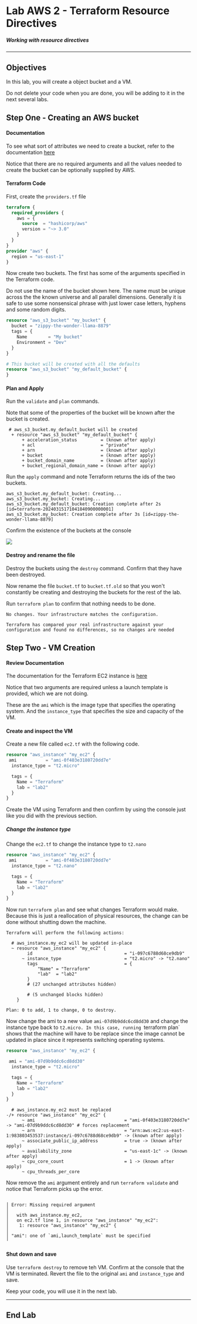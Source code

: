 # Lab AWS 2 - Terraform Resource Directives

##### Working with resource directives

---

## Objectives

In this lab, you will create a object bucket and a VM.

Do not delete your code when you are done, you will be adding to it in the next several labs.

## Step One - Creating an AWS bucket

#### Documentation

To see what sort of attributes we need to create a bucket, refer to the documentation [here](https://registry.terraform.io/providers/hashicorp/aws/latest/docs/resources/s3_bucket)

Notice that there are no required arguments and all the values needed to create the bucket can be optionally supplied by AWS.

#### Terraform Code

First, create the `providers.tf` file

```terraform
terraform {
  required_providers {
    aws = {
      source  = "hashicorp/aws"
      version = "~> 3.0"
    }
  }
}
provider "aws" {
  region = "us-east-1"
}
```

Now create two buckets. The first has some of the arguments specified in the Terraform code.

Do not use the name of the bucket shown here. The name must be unique across the the known universe and all parallel dimensions. Generally it is safe to use some nonsensical phrase with just lower case letters, hyphens and some random digits.

```terraform
resource "aws_s3_bucket" "my_bucket" {
  bucket = "zippy-the-wonder-llama-8879"
  tags = {
    Name        = "My bucket"
    Environment = "Dev"
  }
}

# This bucket will be created with all the defaults
resource "aws_s3_bucket" "my_default_bucket" {
}

```

#### Plan and Apply

Run the `validate` and `plan` commands.

Note that some of the properties of the bucket will be known after the bucket is created.

```console
 # aws_s3_bucket.my_default_bucket will be created
  + resource "aws_s3_bucket" "my_default_bucket" {
      + acceleration_status         = (known after apply)
      + acl                         = "private"
      + arn                         = (known after apply)
      + bucket                      = (known after apply)
      + bucket_domain_name          = (known after apply)
      + bucket_regional_domain_name = (known after apply)
```

Run the `apply` command and note Terraform returns the ids of the two buckets.

```console
aws_s3_bucket.my_default_bucket: Creating...
aws_s3_bucket.my_bucket: Creating...
aws_s3_bucket.my_default_bucket: Creation complete after 2s [id=terraform-20240315171041840900000001]
aws_s3_bucket.my_bucket: Creation complete after 3s [id=zippy-the-wonder-llama-8879]
```

Confirm the existence of the buckets at the console

![](images/twoawsbuckets.png?raw=true)

#### Destroy and rename the file

Destroy the buckets using the `destroy` command. Confirm that they have been destroyed.

Now rename the file `bucket.tf` to `bucket.tf.old` so that you won't constantly be creating and destroying the buckets for the rest of the lab.

Run `terraform plan` to confirm that nothing needs to be done.

```console
No changes. Your infrastructure matches the configuration.

Terraform has compared your real infrastructure against your configuration and found no differences, so no changes are needed
```

## Step Two - VM Creation

#### Review Documentation

The documentation for the Terraform EC2 instance is [here](https://registry.terraform.io/providers/hashicorp/aws/latest/docs/resources/instance)

Notice that two arguments are required unless a launch template is provided, which we are not doing.

These are the `ami` which is the image type that specifies the operating system. And the `instance_type` that specifies the size and capacity of the VM.

#### Create and inspect the VM

Create a new file called `ec2.tf` with the following code.

```terraform
resource "aws_instance" "my_ec2" {
 ami           = "ami-0f403e3180720dd7e"
  instance_type = "t2.micro"

  tags = {
    Name = "Terraform"
    lab = "lab2"
  }
}
```

Create the VM using Terraform and then confirm by using the console just like you did with the previous section.

##### Change the instance type

Change the `ec2.tf` to change the instance type to `t2.nano`

```terraform
resource "aws_instance" "my_ec2" {
 ami           = "ami-0f403e3180720dd7e"
  instance_type = "t2.nano"

  tags = {
    Name = "Terraform"
    lab = "lab2"
  }
}
```
Now run `terraform plan` and see what changes Terraform would make. Because this is just a reallocation of physical resources, the change can be done without shutting down the machine.

```console
Terraform will perform the following actions:

  # aws_instance.my_ec2 will be updated in-place
  ~ resource "aws_instance" "my_ec2" {
        id                                   = "i-097c6788d68ce9db9"
      ~ instance_type                        = "t2.micro" -> "t2.nano"
        tags                                 = {
            "Name" = "Terraform"
            "lab"  = "lab2"
        }
        # (27 unchanged attributes hidden)

        # (5 unchanged blocks hidden)
    }

Plan: 0 to add, 1 to change, 0 to destroy.
```

Now change the ami to a new value `ami-07d9b9ddc6cd8dd30` and change the instance type back to `t2.micro. In this case, running `terraform plan` shows that the machine will have to be replace since the image cannot be updated in place since it represents switching operating systems.

```terraform
resource "aws_instance" "my_ec2" {

 ami = "ami-07d9b9ddc6cd8dd30"
  instance_type = "t2.micro"

  tags = {
    Name = "Terraform"
    lab = "lab2"
  }
}
```

```console
  # aws_instance.my_ec2 must be replaced
-/+ resource "aws_instance" "my_ec2" {
      ~ ami                                  = "ami-0f403e3180720dd7e" -> "ami-07d9b9ddc6cd8dd30" # forces replacement
      ~ arn                                  = "arn:aws:ec2:us-east-1:983803453537:instance/i-097c6788d68ce9db9" -> (known after apply)
      ~ associate_public_ip_address          = true -> (known after apply)
      ~ availability_zone                    = "us-east-1c" -> (known after apply)
      ~ cpu_core_count                       = 1 -> (known after apply)
      ~ cpu_threads_per_core 
```

Now remove the `ami` argument entirely and run `terraform validate` and notice that Terraform picks up the error.

```console

│ Error: Missing required argument
│ 
│   with aws_instance.my_ec2,
│   on ec2.tf line 1, in resource "aws_instance" "my_ec2":
│    1: resource "aws_instance" "my_ec2" {
│ 
│ "ami": one of `ami,launch_template` must be specified
╵
```

#### Shut down and save

Use `terraform destroy` to remove teh VM. Confirm at the console that the VM is terminated. Revert the file to the original `ami` and `instance_type` and save.

Keep your code, you will use it in the next lab.

---

## End Lab